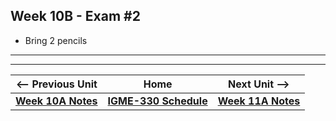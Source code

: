 ## Week 10B - Exam #2

- Bring 2 pencils

<hr><hr>


| <-- Previous Unit | Home | Next Unit -->
| --- | --- | --- 
| [**Week 10A Notes**](10A.md)  |  [**IGME-330 Schedule**](../schedule.md) | [**Week 11A Notes**](11A.md)
